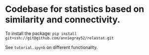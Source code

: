 # Codebase for statistics based on similarity and connectivity. 

To install the package:
        `pip install git+ssh://git@github.com/anniegray52/relastat.git`


See `tutorial.ipynb` on different functionality.  